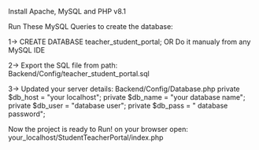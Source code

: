 Install 
Apache, MySQL and PHP v8.1

Run These MySQL Queries to create the database:

1-> CREATE DATABASE teacher_student_portal; OR Do it manualy from any MySQL IDE


2-> Export the SQL file from path:
  Backend/Config/teacher_student_portal.sql

3-> Updated your server details:
  Backend/Config/Database.php
    private $db_host = "your localhost";
    private $db_name = "your database name";
    private $db_user = "database user";
    private $db_pass = " database password";

Now the project is ready to Run!
on your browser open: your_localhost/StudentTeacherPortal/index.php
